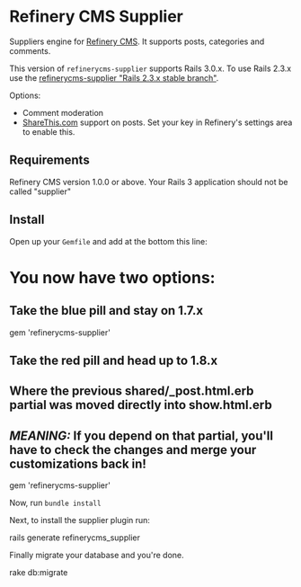 # Refinery CMS Supplier

Suppliers engine for [Refinery CMS](http://refinerycms.com). It supports posts, categories and comments.

This version of `refinerycms-supplier` supports Rails 3.0.x. To use Rails 2.3.x use the [refinerycms-supplier "Rails 2.3.x stable branch"](http://github.com/resolve/refinerycms-supplier/tree/rails2-stable).

Options:

* Comment moderation
* [ShareThis.com](http://sharethis.com) support on posts. Set your key in Refinery's settings area to enable this.

## Requirements

Refinery CMS version 1.0.0 or above.
Your Rails 3 application should not be called "supplier"

## Install

Open up your ``Gemfile`` and add at the bottom this line:

# You now have two options:

## Take the blue pill and stay on 1.7.x

gem 'refinerycms-supplier'

## Take the red pill and head up to 1.8.x
## Where the previous shared/_post.html.erb partial was moved directly into show.html.erb
## *MEANING:* If you depend on that partial, you'll have to check the changes and merge your customizations back in!

gem 'refinerycms-supplier'

Now, run ``bundle install``

Next, to install the supplier plugin run:

rails generate refinerycms_supplier

Finally migrate your database and you're done.

rake db:migrate
